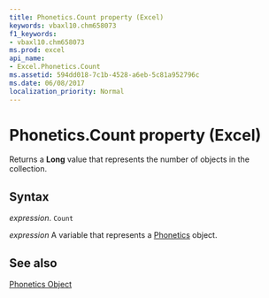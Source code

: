 ```yaml
---
title: Phonetics.Count property (Excel)
keywords: vbaxl10.chm658073
f1_keywords:
- vbaxl10.chm658073
ms.prod: excel
api_name:
- Excel.Phonetics.Count
ms.assetid: 594dd018-7c1b-4528-a6eb-5c81a952796c
ms.date: 06/08/2017
localization_priority: Normal
---
```



# Phonetics.Count property (Excel)

Returns a  **Long** value that represents the number of objects in the collection.


## Syntax

_expression_. `Count`

_expression_ A variable that represents a [Phonetics](Excel.Phonetics.md) object.


## See also


[Phonetics Object](Excel.Phonetics.md)

